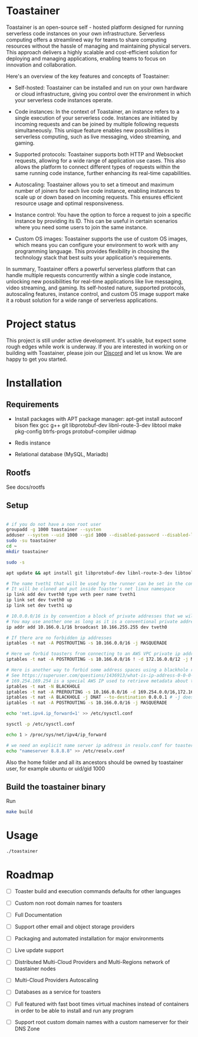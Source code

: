 # Toastainer

Toastainer is an open-source self - hosted platform designed for running serverless code instances on your own infrastructure. Serverless computing offers a streamlined way for teams to share computing resources without the hassle of managing and maintaining physical servers. This approach delivers a highly scalable and cost-efficient solution for deploying and managing applications, enabling teams to focus on innovation and collaboration.

Here's an overview of the key features and concepts of Toastainer:

- Self-hosted: Toastainer can be installed and run on your own hardware or cloud infrastructure, giving you control over the environment in which your serverless code instances operate.

- Code instances: In the context of Toastainer, an instance refers to a single execution of your serverless code. Instances are initiated by incoming requests and can be joined by multiple following requests simultaneously. This unique feature enables new possibilities in serverless computing, such as live messaging, video streaming, and gaming.

- Supported protocols: Toastainer supports both HTTP and Websocket requests, allowing for a wide range of application use cases. This also allows the platform to connect different types of requests within the same running code instance, further enhancing its real-time capabilities.

- Autoscaling: Toastainer allows you to set a timeout and maximum number of joiners for each live code instance, enabling instances to scale up or down based on incoming requests. This ensures efficient resource usage and optimal responsiveness.

- Instance control: You have the option to force a request to join a specific instance by providing its ID. This can be useful in certain scenarios where you need some users to join the same instance.

- Custom OS images: Toastainer supports the use of custom OS images, which means you can configure your environment to work with any programming language. This provides flexibility in choosing the technology stack that best suits your application's requirements.

In summary, Toastainer offers a powerful serverless platform that can handle multiple requests concurrently within a single code instance, unlocking new possibilities for real-time applications like live messaging, video streaming, and gaming. Its self-hosted nature, supported protocols, autoscaling features, instance control, and custom OS image support make it a robust solution for a wide range of serverless applications.

# Project status

This project is still under active development. It's usable, but expect some rough edges while work is underway. If you are interested in working on or building with Toastainer, please join our [Discord](https://discord.gg/NC8sgX6E75) and let us know. We are happy to get you started.

# Installation

## Requirements

- Install packages with APT package manager: apt-get install autoconf bison flex gcc g++ git libprotobuf-dev libnl-route-3-dev libtool make pkg-config btrfs-progs protobuf-compiler uidmap

- Redis instance

- Relational database (MySQL, Mariadb)

## Rootfs

See docs/rootfs

## Setup

```bash

# if you do not have a non root user
groupadd -g 1000 toastainer --system
adduser --system --uid 1000 --gid 1000 --disabled-password --disabled-login toastainer
sudo -su toastainer
cd ~
mkdir toastainer

sudo -s

apt update && apt install git libprotobuf-dev libnl-route-3-dev libtool btrfs-progs protobuf-compiler uidmap

# The name tveth1 that will be used by the runner can be set in the configuration file
# It will be cloned and put inside Toaster's net linux namespace
ip link add dev tveth0 type veth peer name tveth1
ip link set dev tveth0 up
ip link set dev tveth1 up

# 10.0.0.0/16 is by convention a block of private addresses that we will use to attribute ip addresses to Toasters
# You may use another one as long as it is a conventional private address space as defined in http://www.faqs.org/rfcs/rfc1918.html
ip addr add 10.166.0.1/16 broadcast 10.166.255.255 dev tveth0

# If there are no forbidden ip addresses
iptables -t nat -A POSTROUTING -s 10.166.0.0/16 -j MASQUERADE

# Here we forbid toasters from connecting to an AWS VPC private ip addresses
iptables -t nat -A POSTROUTING -s 10.166.0.0/16 ! -d 172.16.0.0/12 -j MASQUERADE

# Here is another way to forbid some address spaces using a blackhole redirection
# See https://superuser.com/questions/1436913/what-is-ip-address-0-0-0-1-for-and-how-to-use-it/1436941 for address 0.0.0.1
# 169.254.169.254 is a special AWS IP used to retrieve metadata about the current EC2 instance - we forbid all 169.254. link local addresses for this reason>
iptables -t nat -N BLACKHOLE
iptables -t nat -A PREROUTING -s 10.166.0.0/16 -d 169.254.0.0/16,172.16.0.0/12,10.0.0.0/8,192.168.0.0/16,$LOCAL_SERVER_IP/32 -j BLACKHOLE -j BLACKHOLE
iptables -t nat -A BLACKHOLE -j DNAT --to-destination 0.0.0.1 # -j does not work anymore here with newer versions of iptables
iptables -t nat -A POSTROUTING -s 10.166.0.0/16 -j MASQUERADE

echo 'net.ipv4.ip_forward=1' >> /etc/sysctl.conf

sysctl -p /etc/sysctl.conf

echo 1 > /proc/sys/net/ipv4/ip_forward

# we need an explicit name server ip address in resolv.conf for toasters to have access to internet
echo "nameserver 8.8.8.8" >> /etc/resolv.conf
```

Also the home folder and all its ancestors should be owned by toastainer user, for example ubuntu or uid/gid 1000

## Build the toastainer binary

Run

```bash
make build
```

# Usage

```bash
./toastainer
```

# Roadmap

- [ ] Toaster build and execution commands defaults for other languages

- [ ] Custom non root domain names for toasters

- [ ] Full Documentation

- [ ] Support other email and object storage providers

- [ ] Packaging and automated installation for major environments

- [ ] Live update support

- [ ] Distributed Multi-Cloud Providers and Multi-Regions network of toastainer nodes

- [ ] Multi-Cloud Providers Autoscaling

- [ ] Databases as a service for toasters

- [ ] Full featured with fast boot times virtual machines instead of containers in order to be able to install and run any program

- [ ] Support root custom domain names with a custom nameserver for their DNS Zone

